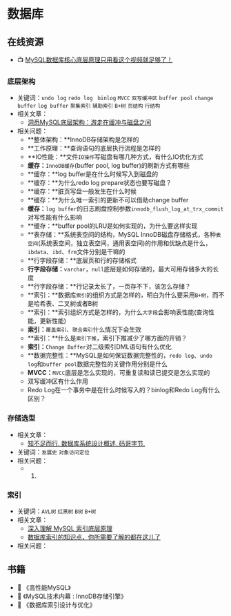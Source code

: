# 数据库

## 在线资源

* :tv: [MySQL数据库核心底层原理只用看这个视频就足够了！](https://www.bilibili.com/video/BV13p4y1Q74y?from=search&seid=5052150486955967889)

### 底层架构

- 关键词：`undo log` `redo log ` `binlog` `MVCC` `双写缓冲区` `buffer pool` `change buffer` `log buffer` `聚集索引` `辅助索引` `B+树` `页结构` `行结构`
- 相关文章：
  - [洞悉MySQL底层架构：游走在缓冲与磁盘之间](https://www.itzhai.com/database/insight-into-the-underlying-architecture-of-mysql-buffer-and-disk.html)
- 相关问题：
  - **整体架构：**InnoDB存储架构是怎样的
  - **工作原理：**查询语句的底层执行流程是怎样的
  - **IO性能：**文件`IO操作`写磁盘有哪几种方式，有什么IO优化方式
  - **缓存：**`InnoDB缓存`(buffer pool, log buffer)的刷新方式有哪些
  - **缓存：**log buffer是在什么时候写入到磁盘的
  - **缓存：**为什么redo log prepare状态也要写磁盘？
  - **缓存：**脏页写盘一般发生在什么时候
  - **缓存：**为什么唯一索引的更新不可以借助change buffer
  - **缓存：**`log buffer`的日志刷盘控制参数`innodb_flush_log_at_trx_commit`对写性能有什么影响
  - **缓存：**buffer pool的LRU是如何实现的，为什么要这样实现
  - **表存储：**系统表空间的结构，MySQL InnoDB磁盘存储格式，各种`表空间`(系统表空间，独立表空间，通用表空间)的作用和优缺点是什么，`ibdata`、`ibd`、`frm`文件分别是干嘛的
  - **行字段存储：**底层页和行的存储格式
  - **行字段存储：**`varchar`，`null`底层是如何存储的，最大可用存储多大的长度
  - **行字段存储：**行记录太长了，一页存不下，该怎么存储？
  - **索引：**数据库`索引`的组织方式是怎样的，明白为什么要采用`B+树`，而不是哈希表、二叉树或者B树
  - **索引：**索引组织方式是怎样的，为什么`大字段`会影响表性能(查询性能，更新性能)
  - **索引：**`覆盖索引`、`联合索引`什么情况下会生效
  - **索引：**什么是`索引下推`，索引下推减少了哪方面的开销？
  - **索引：**`Change Buffer`对二级索引DML语句有什么优化
  - **数据完整性：**MySQL是如何保证数据完整性的，`redo log`、`undo log`和`buffer pool`数据完整性的关键作用分别是什么
  - **MVCC：**`MVCC`底层是怎么实现的，可重复读和读已提交是怎么实现的
  - 双写缓冲区有什么作用
  - Redo Log在一个事务中是在什么时候写入的？binlog和Redo Log有什么区别？

### 存储选型

- 相关文章：
  - [知不足而行. 数据库系统设计概述. 码哥字节.](https://mp.weixin.qq.com/s/HoSul-GjX6FmulY6ugdmgQ)
- 关键词：`发展史` `对象访问定位`
- 相关问题：
  - 1.

### 索引

- 关键词：`AVL树` `红黑树` `B树` `B+树`
- 相关文章：
  - [深入理解 MySQL 索引底层原理](https://cloud.tencent.com/developer/article/1601047)
  - [数据库索引的知识点，你所需要了解的都在这儿了](https://mp.weixin.qq.com/s/MMUnZ-IEyR3RM-wyYsW4Vg)
- 相关问题：


## 书籍

* :book: 《高性能MySQL》
* :book: 《MySQL技术内幕 : InnoDB存储引擎》
* :book: 《数据库索引设计与优化》
